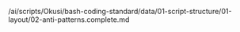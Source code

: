 /ai/scripts/Okusi/bash-coding-standard/data/01-script-structure/01-layout/02-anti-patterns.complete.md